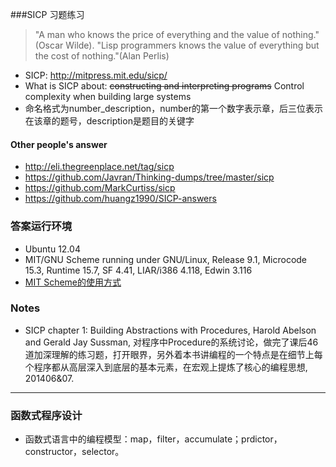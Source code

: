 ###SICP 习题练习
> "A man who knows the price of everything and the value of nothing."(Oscar Wilde).
> "Lisp programmers knows the value of everything but the cost of nothing."(Alan Perlis)

* SICP: http://mitpress.mit.edu/sicp/ 
* What is SICP about: ~~constructing and interpreting programs~~ Control complexity when building large systems
* 命名格式为number_description，number的第一个数字表示章，后三位表示在该章的题号，description是题目的关键字 

#### Other people's answer
* http://eli.thegreenplace.net/tag/sicp
* https://github.com/Javran/Thinking-dumps/tree/master/sicp
* https://github.com/MarkCurtiss/sicp
* https://github.com/huangz1990/SICP-answers

### 答案运行环境
* Ubuntu 12.04
* MIT/GNU Scheme running under GNU/Linux, Release 9.1, Microcode 15.3, Runtime 15.7, SF 4.41, LIAR/i386 4.118, Edwin 3.116
* [MIT Scheme的使用方式](http://www.math.pku.edu.cn/teachers/qiuzy/progtech/scheme/mit_scheme.htm)

### Notes
* SICP chapter 1: Building Abstractions with Procedures, Harold Abelson and Gerald Jay Sussman, 对程序中Procedure的系统讨论，做完了课后46道加深理解的练习题，打开眼界，另外着本书讲编程的一个特点是在细节上每个程序都从高层深入到底层的基本元素，在宏观上提炼了核心的编程思想, 201406&07.

-----
### 函数式程序设计
* 函数式语言中的编程模型：map，filter，accumulate；prdictor，constructor，selector。
